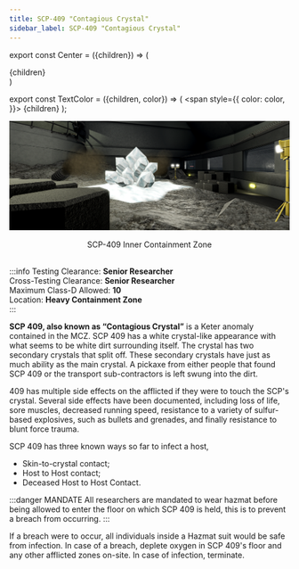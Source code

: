 ```yaml
---
title: SCP-409 "Contagious Crystal"
sidebar_label: SCP-409 "Contagious Crystal"
---
```


export const Center = ({children}) => (
   <div
      style={{
         "textAlign": "center"
      }}>
      {children}
   </div>
)

export const TextColor = ({children, color}) => (
<span
style={{
      color: color,
    }}>
{children}
</span>
);

<div style={{textAlign: 'center'}}>

![image](../../images/SCP-409.png)

</div>
<Center>SCP-409 Inner Containment Zone</Center>

<br />

:::info
Testing Clearance: <TextColor color="#735cff">**Senior Researcher**</TextColor> <br />
Cross-Testing Clearance: <TextColor color="#735cff">**Senior Researcher**</TextColor> <br />
Maximum Class-D Allowed: <TextColor color="#FF6A00">**10**</TextColor> <br />
Location: <TextColor color="#D33D3D">**Heavy Containment Zone**</TextColor> <br />
:::


**SCP 409, also known as “Contagious Crystal”** is a Keter anomaly contained in the MCZ. SCP 409 has a white crystal-like appearance with what seems to be white dirt surrounding itself. The crystal has two secondary crystals that split off. These secondary crystals have just as much ability as the main crystal. A pickaxe from either people that found SCP 409 or the transport sub-contractors is left swung into the dirt.

409 has multiple side effects on the afflicted if they were to touch the SCP's crystal. Several side effects have been documented, including loss of life, sore muscles, decreased running speed, resistance to a variety of sulfur-based explosives, such as bullets and grenades, and finally resistance to blunt force trauma.

SCP 409 has three known ways so far to infect a host,

- Skin-to-crystal contact;
- Host to Host contact;
- Deceased Host to Host Contact.

:::danger MANDATE
All researchers are mandated to wear hazmat before being allowed to enter the floor on which SCP 409 is held, this is to prevent a breach from occurring.
:::

If a breach were to occur, all individuals inside a Hazmat suit would be safe from infection. In case of a breach, deplete oxygen in SCP 409's floor and any other afflicted zones on-site. In case of infection, terminate.
